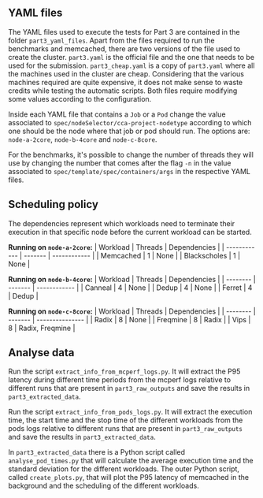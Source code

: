 ## YAML files

The YAML files used to execute the tests for Part 3 are contained in the folder `part3_yaml_files`. Apart from the files required to run the benchmarks and memcached, there are two versions of the file used to create the cluster. `part3.yaml` is the official file and the one that needs to be used for the submission. `part3_cheap.yaml` is a copy of `part3.yaml` where all the machines used in the cluster are cheap. Considering that the various machines required are quite expensive, it does not make sense to waste credits while testing the automatic scripts. Both files require modifying some values according to the configuration.

Inside each YAML file that contains a `Job` or a `Pod` change the value associated to `spec/nodeSelector/cca-project-nodetype` according to which one should be the node where that job or pod should run. The options are: `node-a-2core`, `node-b-4core` and `node-c-8core`.

For the benchmarks, it's possible to change the number of threads they will use by changing the number that comes after the flag `-n` in the value associated to `spec/template/spec/containers/args` in the respective YAML files.

## Scheduling policy

The dependencies represent which workloads need to terminate their execution in that specific node before the current workload can be started.

**Running on `node-a-2core`:**
| Workload     | Threads | Dependencies |
| ------------ | ------- | ------------ |
| Memcached    | 1       | None         |
| Blackscholes | 1       | None         |

**Running on `node-b-4core`:**
| Workload | Threads | Dependencies |
| -------- | ------- | ------------ |
| Canneal  | 4       | None         |
| Dedup    | 4       | None         |
| Ferret   | 4       | Dedup        |

**Running on `node-c-8core`:**
| Workload | Threads | Dependencies    |
| -------- | ------- | --------------- |
| Radix    | 8       | None            |
| Freqmine | 8       | Radix           |
| Vips     | 8       | Radix, Freqmine |

## Analyse data

Run the script `extract_info_from_mcperf_logs.py`. It will extract the P95 latency during different time periods from the mcperf logs relative to different runs that are present in `part3_raw_outputs` and save the results in `part3_extracted_data`.

Run the script `extract_info_from_pods_logs.py`. It will extract the execution time, the start time and the stop time of the different workloads from the pods logs relative to different runs that are present in `part3_raw_outputs` and save the results in `part3_extracted_data`.

In `part3_extracted_data` there is a Python script called `analyse_pod_times.py` that will calculate the average execution time and the standard deviation for the different workloads. The outer Python script, called `create_plots.py`, that will plot the P95 latency of memcached in the background and the scheduling of the different workloads.